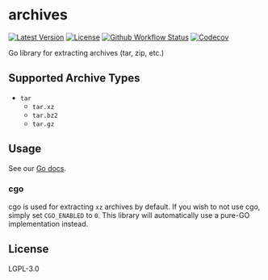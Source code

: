 # archives

[![Latest Version](https://img.shields.io/github/v/release/jaredallard/cmdexec?style=for-the-badge)](https://github.com/jaredallard/cmdexec/releases)
[![License](https://img.shields.io/github/license/jaredallard/archives?style=for-the-badge)](https://github.com/jaredallard/archives/blob/main/LICENSE)
[![Github Workflow Status](https://img.shields.io/github/actions/workflow/status/jaredallard/archives/tests.yaml?style=for-the-badge)](https://github.com/jaredallard/archives/actions/workflows/tests.yaml)
[![Codecov](https://img.shields.io/codecov/c/github/jaredallard/archives?style=for-the-badge)](https://app.codecov.io/gh/jaredallard/archives)

Go library for extracting archives (tar, zip, etc.)

## Supported Archive Types

* `tar`
  * `tar.xz`
  * `tar.bz2`
  * `tar.gz`

## Usage

See our [Go docs](https://pkg.go.dev/github.com/jaredallard/archives).

### cgo

cgo is used for extracting `xz` archives by default. If you wish to not
use cgo, simply set `CGO_ENABLED` to `0`. This library will
automatically use a pure-GO implementation instead.

## License

LGPL-3.0
